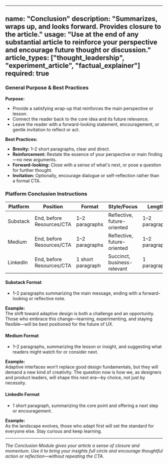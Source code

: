 <!-- conclusion.md -->
---
name: "Conclusion"
description: "Summarizes, wraps up, and looks forward. Provides closure to the article."
usage: "Use at the end of any substantial article to reinforce your perspective and encourage future thought or discussion."
article_types: ["thought_leadership", "experiment_article", "factual_explainer"]
required: true
---

### General Purpose & Best Practices

**Purpose:**
* Provide a satisfying wrap-up that reinforces the main perspective or lesson.
* Connect the reader back to the core idea and its future relevance.
* Leave the reader with a forward-looking statement, encouragement, or gentle invitation to reflect or act.

**Best Practices:**
* **Brevity:** 1–2 short paragraphs, clear and direct.
* **Reinforcement:** Restate the essence of your perspective or main finding—no new arguments.
* **Forward-looking:** Close with a sense of what's next, or pose a question for further thought.
* **Invitation:** Optionally, encourage dialogue or self-reflection rather than a formal CTA.

### Platform Conclusion Instructions

| Platform | Position          | Format           | Style/Focus              | Length         |
| -------- | ---------------- | ---------------- | ------------------------ | -------------- |
| Substack | End, before Resources/CTA | 1–2 paragraphs | Reflective, future-oriented | 1–2 paragraphs |
| Medium   | End, before Resources/CTA | 1–2 paragraphs | Reflective, future-oriented | 1–2 paragraphs |
| LinkedIn | End, before Resources/CTA | 1 short paragraph | Succinct, business-relevant | 1 paragraph    |

#### Substack Format
* 1–2 paragraphs summarizing the main message, ending with a forward-looking or reflective note.

**Example:**  
The shift toward adaptive design is both a challenge and an opportunity. Those who embrace this change—learning, experimenting, and staying flexible—will be best positioned for the future of UX.

#### Medium Format
* 1–2 paragraphs, summarizing the lesson or insight, and suggesting what readers might watch for or consider next.

**Example:**  
Adaptive interfaces won’t replace good design fundamentals, but they will demand a new kind of creativity. The question now is how we, as designers and product leaders, will shape this next era—by choice, not just by necessity.

#### LinkedIn Format
* 1 short paragraph, summarizing the core point and offering a next step or encouragement.

**Example:**  
As the landscape evolves, those who adapt first will set the standard for everyone else. Stay curious and keep learning.

---

*The Conclusion Module gives your article a sense of closure and momentum. Use it to bring your insights full circle and encourage thoughtful action or reflection—without repeating the CTA.*
